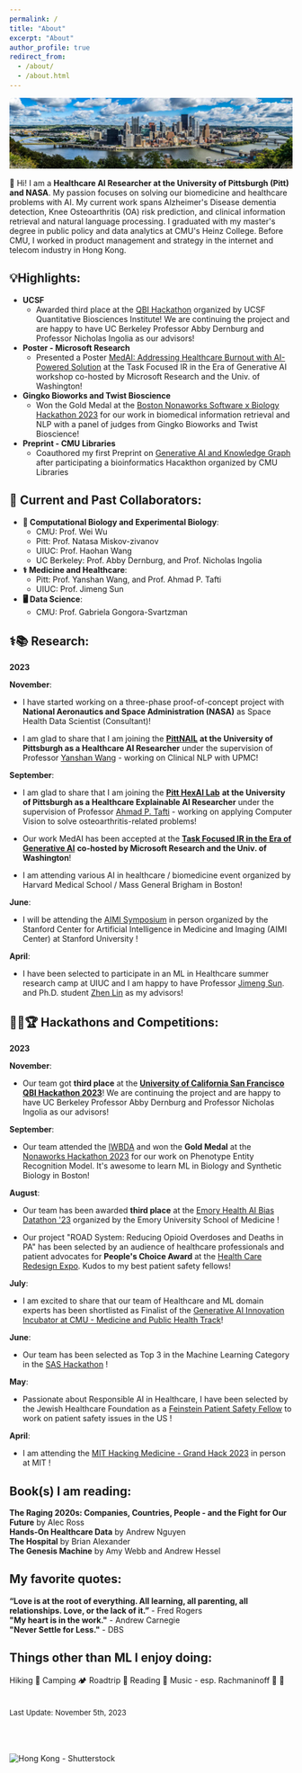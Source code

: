 ```yaml
---
permalink: /
title: "About"
excerpt: "About"
author_profile: true
redirect_from: 
  - /about/
  - /about.html
---
```


<!-- Google tag (gtag.js) -->
<script async src="https://www.googletagmanager.com/gtag/js?id=G-8HN3SS877L"></script>
<script>
  window.dataLayer = window.dataLayer || [];
  function gtag(){dataLayer.push(arguments);}
  gtag('js', new Date());

  gtag('config', 'G-8HN3SS877L');
</script>

![Pittsburgh, Creator: Freelancer975, Copyright: Freelancer975](/images/pgh.jpg "Pittsburgh, Creator: Freelancer975, Copyright: Freelancer975")


👋 Hi! I am a **Healthcare AI Researcher at the University of Pittsburgh (Pitt) and NASA**. My passion focuses on solving our biomedicine and healthcare problems with AI. My current work spans Alzheimer's Disease dementia detection, Knee Osteoarthritis (OA) risk prediction, and clinical information retrieval and natural language processing. I graduated with my master's degree in public policy and data analytics at CMU's Heinz College. Before CMU, I worked in product management and strategy in the internet and telecom industry in Hong Kong.

💡Highlights:
---
- **UCSF**
  - Awarded third place at the [QBI Hackathon](https://qbi.ucsf.edu/qbi-hackathon-2023) organized by UCSF Quantitative Biosciences Institute! We are continuing the project and are happy to have UC Berkeley Professor Abby Dernburg and Professor Nicholas Ingolia as our advisors!
- **Poster - Microsoft Research**
  - Presented a Poster [MedAI: Addressing Healthcare Burnout with AI-Powered Solution](https://ir-ai.github.io/images/4.pdf) at the Task Focused IR in the Era of Generative AI workshop co-hosted by Microsoft Research and the Univ. of Washington!
- **Gingko Bioworks and Twist Bioscience**
  - Won the Gold Medal at the [Boston Nonaworks Software x Biology Hackathon 2023](https://www.nonasoftware.org/) for our work in biomedical information retrieval and NLP with a panel of judges from Gingko Bioworks and Twist Bioscience!
- **Preprint - CMU Libraries**
  - Coauthored my first Preprint on [Generative AI and Knowledge Graph](https://osf.io/preprints/biohackrxiv/k4rh6) after participating a bioinformatics Hacakthon organized by CMU Libraries

🤝 Current and Past Collaborators:
---
- **🧪 Computational Biology and Experimental Biology**:
  - CMU: Prof. Wei Wu
  - Pitt: Prof. Natasa Miskov-zivanov
  - UIUC: Prof. Haohan Wang
  - UC Berkeley: Prof. Abby Dernburg, and Prof. Nicholas Ingolia
- **⚕️ Medicine and Healthcare**:
  - Pitt: Prof. Yanshan Wang, and Prof. Ahmad P. Tafti
  - UIUC: Prof. Jimeng Sun
- **🖥️ Data Science**:
  - CMU: Prof. Gabriela Gongora-Svartzman  

<!---
Hi 👋! I am a self-driven 🔥🚀 Machine Learning for Healthcare Researcher at both Carnegie Mellon University (CMU) and the University of Illinois at Urbana-Champaign (UIUC) and AI Entrepreneur🚀 . It has been my pleasure to have Professor [George H. Chen†](https://www.andrew.cmu.edu/user/georgech/) and Professor [Wei Wu†](https://www.cs.cmu.edu/~weiwu2/) at CMU and Professor [Jimeng Sun†](http://sunlab.org/) and Professor [Haohan Wang†](https://haohanwang.github.io/index.html) at UIUC as my supervisors/advisors!

Aspired to an impactful AI career in healthcare, I am currently working on two ML research projects in healthcare/biomedicine with hands-on experience in building robust ML pipelines to preprocess multimodal data ranging from EHRs and insurance claims to brain MRIs; and training, evaluating, and deploying deep learning models with PyTorch. I am also a [Feinstein Patient Safety Fellow](https://www.patientsafetytech.com/fellowship/) at the Jewish Healthcare Foundation working to enhance patient safety with AI. Interested in Data Science for Social Good, previously I worked as Data Scientist at [412 Food Rescue](https://412foodrescue.org/)/[Food Rescue Hero](https://foodrescuehero.org/), a tech startup fighting the nationwide food insecurity problem. 

Before receiving my master's degree in Data Analytics and Public Policy from CMU this May, I did my bachelor's degree in Economics from Hong Kong University of Science and Technology in 2013. I also have years of experience in Product and Project Management in the internet/fintech industry at companies such as [Tencent](https://www.tencent.com/en-us/index.html) 

[Thomas Tam's GitHub stats](https://github-readme-stats.vercel.app/api?username=skyrockets-21)](https://github.com/anuraghazra/github-readme-stats)

-->

⚕️📚 Research:
---
**2023**

**November**: 
- I have started working on a three-phase proof-of-concept project with **National Aeronautics and Space Administration (NASA)** as Space Health Data Scientist (Consultant)!

- I am glad to share that I am joining the [**PittNAIL**](https://pittnail.github.io/) **at the University of Pittsburgh as a Healthcare AI Researcher** under the supervision of Professor [Yanshan Wang](https://sites.pitt.edu/~yaw89/) - working on Clinical NLP with UPMC!

**September**: 

- I am glad to share that I am joining the [**Pitt HexAI Lab**](https://pitthexai.github.io/) **at the University of Pittsburgh as a Healthcare Explainable AI Researcher** under the supervision of Professor [Ahmad P. Tafti](https://aptafti.github.io/) - working on applying Computer Vision to solve osteoarthritis-related problems!

- Our work MedAI has been accepted at the [**Task Focused IR in the Era of Generative AI**](https://ir-ai.github.io/) **co-hosted by Microsoft Research and the Univ. of Washington**!

- I am attending various AI in healthcare / biomedicine event organized by Harvard Medical School / Mass General Brigham in Boston!

**June**: 

- I will be attending the [AIMI Symposium](https://aimi.stanford.edu/aimisymposium/agenda) in person organized by the Stanford Center for Artificial Intelligence in Medicine and Imaging (AIMI Center) at Stanford University !

**April**: 

- I have been selected to participate in an ML in Healthcare summer research camp at UIUC and I am happy to have Professor [Jimeng Sun](https://sunlab.org/). and Ph.D. student [Zhen Lin](https://zlin7.github.io) as my advisors! 

🧑‍💻🏆  Hackathons and Competitions:
---
**2023**

**November**:

- Our team got **third place** at the [**University of California San Francisco QBI Hackathon 2023**](https://qbi.ucsf.edu/qbi-hackathon-2023)! We are continuing the project and are happy to have UC Berkeley Professor Abby Dernburg and Professor Nicholas Ingolia as our advisors!

**September**: 

- Our team attended the [IWBDA](https://www.iwbdaconf.org/2023/) and won the **Gold Medal** at the [Nonaworks Hackathon 2023](https://www.nonasoftware.org/) for our work on Phenotype Entity Recognition Model. It's awesome to learn ML in Biology and Synthetic Biology in Boston! 

**August**: 

- Our team has been awarded **third place** at the [Emory Health AI Bias Datathon '23](https://emory.healthdatathon.com/) organized by the Emory University School of Medicine ! 

- Our project "ROAD System: Reducing Opioid Overdoses and Deaths in PA" has been selected by an audience of healthcare professionals and patient advocates for **People's Choice Award** at the [Health Care Redesign Expo](https://www.patientsafetytech.com/pghexpo). Kudos to my best patient safety fellows! 

**July**: 

- I am excited to share that our team of Healthcare and ML domain experts has been shortlisted as Finalist of the [Generative AI Innovation Incubator at CMU - Medicine and Public Health Track](https://www.cs.cmu.edu/generative-ai/hackathons)! 

**June**: 

- Our team has been selected as Top 3 in the Machine Learning Category in the [SAS Hackathon](https://www.sas.com/sas/events/hackathon.html) !

**May**: 

- Passionate about Responsible AI in Healthcare, I have been selected by the Jewish Healthcare Foundation as a [Feinstein Patient Safety Fellow](https://www.patientsafetytech.com/fellowship/) to work on patient safety issues in the US ! 

**April**: 

- I am attending the [MIT Hacking Medicine - Grand Hack 2023](https://grandhack.mit.edu/boston23/) in person at MIT ! 

Book(s) I am reading:
---
**The Raging 2020s: Companies, Countries, People - and the Fight for Our Future** by Alec Ross <br />
**Hands-On Healthcare Data** by Andrew Nguyen  <br />
**The Hospital** by Brian Alexander  <br />
**The Genesis Machine** by Amy Webb and Andrew Hessel  <br />


My favorite quotes: 
---
**“Love is at the root of everything. All learning, all parenting, all relationships. Love, or the lack of it.”** - Fred Rogers  <br />
**"My heart is in the work."** - Andrew Carnegie <br />
**"Never Settle for Less."** - DBS

Things other than ML I enjoy doing:
---
Hiking 🥾
Camping 🏕️
Roadtrip 🚗
Reading 📖
Music - esp. Rachmaninoff 🎵 
🚀
<br />
<br />
<br />
<font size="-1"> Last Update: November 5th, 2023 </font> <br />
<br />
<br />
<br />

![Hong Kong - Shutterstock](https://www.thetimes.co.uk/imageserver/image/%2Fmethode%2Fsundaytimes%2Fprod%2Fweb%2Fbin%2F072d8162-5085-11ed-9137-92183a3ffe2c.jpg?crop=1500%2C844%2C0%2C78 "Hong Kong - Shutterstock")

